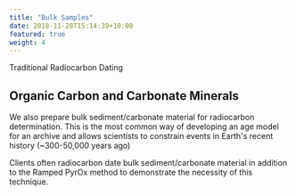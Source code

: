 ```yaml
---
title: "Bulk Samples"
date: 2018-11-28T15:14:39+10:00
featured: true
weight: 4
---
```


Traditional Radiocarbon Dating

## Organic Carbon and Carbonate Minerals

We also prepare bulk sediment/carbonate material for radiocarbon determination. This is the most common way of developing an age model for an archive and allows scientists to constrain events in Earth's recent history (~300-50,000 years ago)

Clients often radiocarbon date bulk sediment/carbonate material in addition to the Ramped PyrOx method to demonstrate the necessity of this technique.